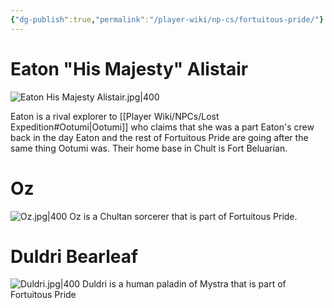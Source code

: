 ```yaml
---
{"dg-publish":true,"permalink":"/player-wiki/np-cs/fortuitous-pride/"}
---
```


# Eaton "His Majesty" Alistair

![Eaton His Majesty Alistair.jpg|400](/img/user/Portraits/Eaton%20His%20Majesty%20Alistair.jpg)

Eaton is a rival explorer to [[Player Wiki/NPCs/Lost Expedition#Ootumi\|Ootumi]] who claims that she was a part Eaton's crew back in the day
Eaton and the rest of Fortuitous Pride are going after the same thing Ootumi was.
Their home base in Chult is Fort Beluarian.

# Oz

![Oz.jpg|400](/img/user/Portraits/Oz.jpg)
Oz is a Chultan sorcerer that is part of Fortuitous Pride.

# Duldri Bearleaf

![Duldri.jpg|400](/img/user/Portraits/Duldri.jpg)
Duldri is a human paladin of Mystra that is part of Fortuitous Pride